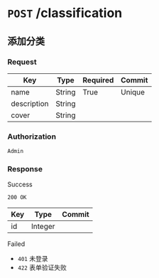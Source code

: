 # `POST` /classification

## 添加分类

### Request

| Key | Type | Required | Commit |
| --- | --- | --- | --- |
| name | String | True | Unique |
| description | String | |
| cover | String | | |

### Authorization

`Admin`

### Response

Success

`200 OK`

| Key | Type | Commit |
| --- | --- | --- |
| id | Integer | |

Failed

- `401` 未登录
- `422` 表单验证失败
